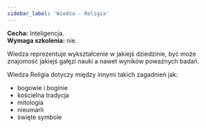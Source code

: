```yaml
---
sidebar_label: 'Wiedza - Religia'
---
```



**Cecha:** Inteligencja.\
**Wymaga szkolenia:** nie.

Wiedza reprezentuje wykształcenie w jakiejś dziedzinie, być może znajomość jakiejś gałęzi nauki a nawet wyników poważnych badań.

Wiedza Religia dotyczy między innymi takich zagadnień jak:

- bogowie i boginie
- kościelna tradycja
- mitologia
- nieumarli
- święte symbole
